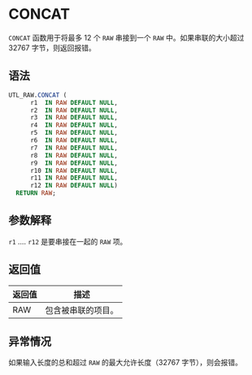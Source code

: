 # CONCAT 

`CONCAT` 函数用于将最多 12 个 `RAW` 串接到一个 `RAW` 中。如果串联的大小超过 32767 字节，则返回报错。

## 语法 

```sql
UTL_RAW.CONCAT (  
      r1  IN RAW DEFAULT NULL,
      r2  IN RAW DEFAULT NULL,
      r3  IN RAW DEFAULT NULL,
      r4  IN RAW DEFAULT NULL,
      r5  IN RAW DEFAULT NULL,
      r6  IN RAW DEFAULT NULL,
      r7  IN RAW DEFAULT NULL,
      r8  IN RAW DEFAULT NULL,
      r9  IN RAW DEFAULT NULL,
      r10 IN RAW DEFAULT NULL,
      r11 IN RAW DEFAULT NULL,
      r12 IN RAW DEFAULT NULL) 
  RETURN RAW;
```



## 参数解释 

`r1` .... `r12` 是要串接在一起的 `RAW` 项。

## 返回值 

| **返回值** |  **描述**   |
|---------|-----------|
| RAW     | 包含被串联的项目。 |



## 异常情况 

如果输入长度的总和超过 `RAW` 的最大允许长度（32767 字节），则会报错。
